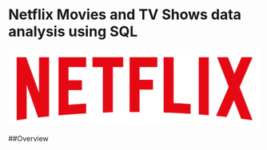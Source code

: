 # Netflix Movies and TV Shows data analysis using SQL

![Netflix Logo](https://github.com/alhansidd70/Netflix_sql_project/blob/main/logo.png)

##Overview

